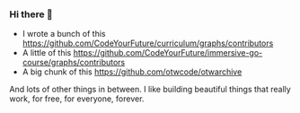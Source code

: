 ### Hi there 👋

- I wrote a bunch of this https://github.com/CodeYourFuture/curriculum/graphs/contributors
- A little of this https://github.com/CodeYourFuture/immersive-go-course/graphs/contributors
- A big chunk of this https://github.com/otwcode/otwarchive

And lots of other things in between. I like building beautiful things that really work, for free, for everyone, forever. 
